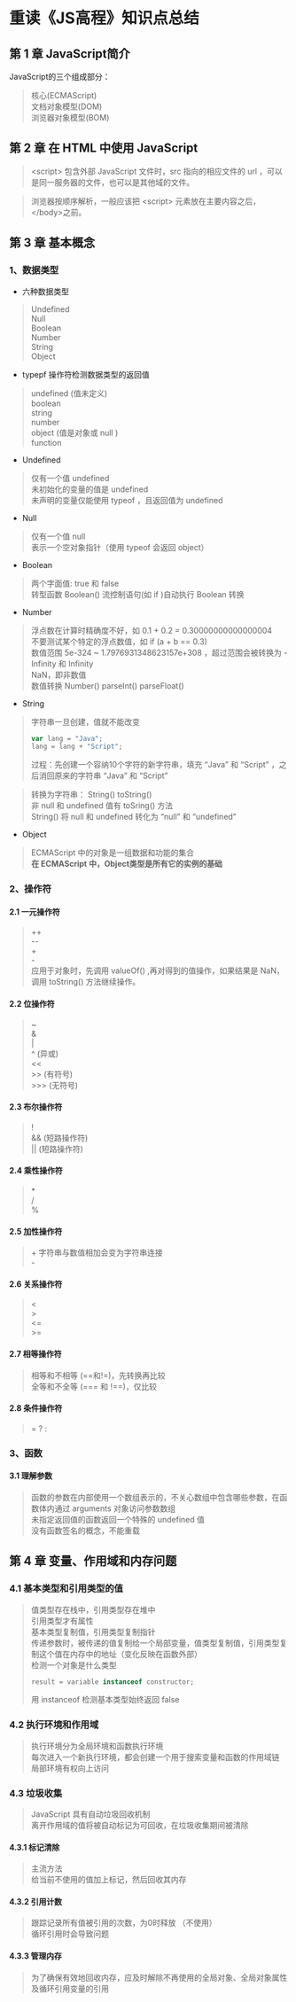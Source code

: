 重读《JS高程》知识点总结
======================

## 第 1 章 JavaScript简介

JavaScript的三个组成部分：<br />
>核心(ECMAScript) <br />
>文档对象模型(DOM) <br />
>浏览器对象模型(BOM)

## 第 2 章 在 HTML 中使用 JavaScript

>\<script> 包含外部 JavaScript 文件时，src 指向的相应文件的 url ，可以是同一服务器的文件，也可以是其他域的文件。

>浏览器按顺序解析，一般应该把 \<script> 元素放在主要内容之后，\</body>之前。

## 第 3 章 基本概念

### 1、数据类型

* 六种数据类型

>Undefined <br />
>Null <br />
>Boolean <br />
>Number <br />
>String <br />
>Object <br />

* typepf 操作符检测数据类型的返回值

>undefined (值未定义) <br />
>boolean <br />
>string <br />
>number <br />
>object (值是对象或 null ) <br />
>function <br />

* Undefined

>仅有一个值 undefined <br />
>未初始化的变量的值是 undefined <br />
>未声明的变量仅能使用 typeof ，且返回值为 undefined <br />

* Null

>仅有一个值 null <br />
>表示一个空对象指针（使用 typeof 会返回 object）

* Boolean

>两个字面值: true 和 false <br />
>转型函数 Boolean() 
>流控制语句(如 if )自动执行 Boolean 转换 <br />

* Number

>浮点数在计算时精确度不好，如 0.1 + 0.2 = 0.30000000000000004 <br />
>不要测试某个特定的浮点数值，如 if (a + b == 0.3) <br />
>数值范围 5e-324 ~ 1.7976931348623157e+308 ，超过范围会被转换为 -Infinity 和 Infinity <br />
>NaN，即非数值 <br />
>数值转换 Number() parseInt() parseFloat()

* String

>字符串一旦创建，值就不能改变 <br />
>```js
>var lang = "Java";
>lang = lang + "Script";
>```
>过程：先创建一个容纳10个字符的新字符串，填充 “Java” 和 “Script” ，之后消回原来的字符串 “Java” 和 “Script” <br />

>转换为字符串： String() toString() <br />
>非 null 和 undefined 值有 toSring() 方法 <br />
>String() 将 null 和 undefined 转化为 “null” 和 “undefined”<br />

* Object

>ECMAScript 中的对象是一组数据和功能的集合 <br />
>**在 ECMAScript 中，Object类型是所有它的实例的基础** <br />

### 2、操作符

#### 2.1 一元操作符

>++ <br />
>-- <br />
>+<br />
>\- <br />
>应用于对象时，先调用 valueOf() ,再对得到的值操作，如果结果是 NaN，调用 toString() 方法继续操作。

#### 2.2 位操作符

> ~ <br />
> & <br />
> | <br />
> ^ (异或)<br />
> << <br />
> \>> (有符号) <br />
> \>>> (无符号) <br />

#### 2.3 布尔操作符

> ! <br />
> && (短路操作符) <br />
> || (短路操作符) <br />

#### 2.4 乘性操作符

> \* <br />
> / <br />
> % <br />

#### 2.5 加性操作符

>\+ 字符串与数值相加会变为字符串连接 <br />
>\- <br />

#### 2.6 关系操作符

>< <br />
>\> <br />
><= <br />
>\>= <br />

#### 2.7 相等操作符

> 相等和不相等 (==和!=)，先转换再比较 <br />
> 全等和不全等 (=== 和 !==)，仅比较 <br />

#### 2.8 条件操作符

> = ? :

### 3、函数

#### 3.1 理解参数

>函数的参数在内部使用一个数组表示的，不关心数组中包含哪些参数，在函数体内通过 arguments 对象访问参数数组 <br />
>未指定返回值的函数返回一个特殊的 undefined 值 <br />
>没有函数签名的概念，不能重载 <br />

## 第 4 章 变量、作用域和内存问题

### 4.1 基本类型和引用类型的值

>值类型存在栈中，引用类型存在堆中 <br />
>引用类型才有属性 <br />
>基本类型复制值，引用类型复制指针 <br />
>传递参数时，被传递的值复制给一个局部变量，值类型复制值，引用类型复制这个值在内存中的地址（变化反映在函数外部） <br />
>检测一个对象是什么类型
>```js
>result = variable instanceof constructor;
>```
>用 instanceof 检测基本类型始终返回 false

### 4.2 执行环境和作用域

>执行环境分为全局环境和函数执行环境 <br />
>每次进入一个新执行环境，都会创建一个用于搜索变量和函数的作用域链 <br />
>局部环境有权向上访问

### 4.3 垃圾收集

>JavaScript 具有自动垃圾回收机制 <br />
>离开作用域的值将被自动标记为可回收，在垃圾收集期间被清除 <br />

#### 4.3.1 标记清除

>主流方法 <br />
>给当前不使用的值加上标记，然后回收其内存 <br />

#### 4.3.2 引用计数

>跟踪记录所有值被引用的次数，为0时释放 （不使用）<br />
>循环引用时会导致问题

#### 4.3.3 管理内存

>为了确保有效地回收内存，应及时解除不再使用的全局对象、全局对象属性及循环引用变量的引用